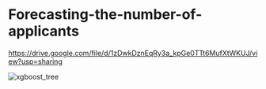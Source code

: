 # Forecasting-the-number-of-applicants
https://drive.google.com/file/d/1zDwkDznEqRy3a_kpGe0TTt6MufXtWKUJ/view?usp=sharing

![xgboost_tree](https://github.com/user-attachments/assets/922f6638-fb38-4da8-9519-d2f153bcbe81)
